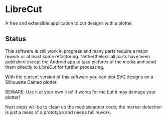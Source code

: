 # LibreCut
A free and extensible application to cut designs with a plotter.

## Status
This software is still work in progress and many parts require a major rework or at least some refactoring. Nethertheless all parts have been published except the Android app to take pictures of the media and send them directly to LibreCut for further processing.

With the current version of this software you can plot SVG designs on a Silhouette Cameo plotter.

BEWARE: Use it at your own risk! It works for me but it may damage your plotter!

Next steps will be to clean up the mediascanner code; the marker detection is just a mess of a prototype and needs full rework.

